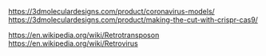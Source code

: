 https://3dmoleculardesigns.com/product/coronavirus-models/
https://3dmoleculardesigns.com/product/making-the-cut-with-crispr-cas9/

https://en.wikipedia.org/wiki/Retrotransposon
https://en.wikipedia.org/wiki/Retrovirus
